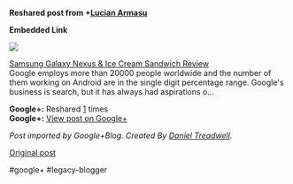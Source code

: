 <!--
date: '2012-01-19'
published: true
slug: 2012-01-reshared-post-from-lucian-armasu
time_to_read: 5
title: ''
-->

  
  
**Reshared post from +[Lucian Armasu](https://plus.google.com/117702410245683101961)**  


**Embedded Link**

  

![](http://images0-focus-opensocial.googleusercontent.com/gadgets/proxy?container=focus&gadget=a&resize_h=100&url=http%3A%2F%2Fimages.anandtech.com%2Fdoci%2F5310%2FCES2012-5775_carousel.jpg)

  
 [Samsung Galaxy Nexus & Ice Cream Sandwich Review](http://www.anandtech.com/show/5310/samsung-galaxy-nexus-ice-cream-sandwich-review)  
 Google employs more than 20000 people worldwide and the number of them working on Android are in the single digit percentage range. Google's business is search, but it has always had aspirations o...

**Google+:** Reshared [1](https://plus.google.com/103392016560023386646/posts/5KzaV1bXDTA) times  
 **Google+:** [View post on Google+](https://plus.google.com/103392016560023386646/posts/5KzaV1bXDTA)

  
  
*Post imported by Google+Blog. Created By [Daniel Treadwell](http://minimali.se/).*

[Original post](https://ysfk.blogspot.com/2012/01/reshared-post-from-lucian-armasu.html)

#google+ #legacy-blogger 